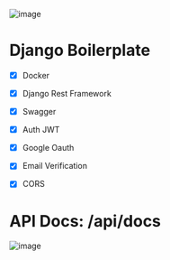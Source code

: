 ![image](https://user-images.githubusercontent.com/64053044/205494589-b90a394e-d621-468c-8157-5d08a563e5ca.png)

# Django Boilerplate
  - [x] Docker
  - [x] Django Rest Framework
  - [x] Swagger
  - [x] Auth JWT
  - [x] Google Oauth
  - [x] Email Verification
  - [x] CORS


# API Docs: /api/docs
  
![image](https://user-images.githubusercontent.com/64053044/205495087-e3bf23b7-ccb4-4669-99ba-661d7257fe72.png)
